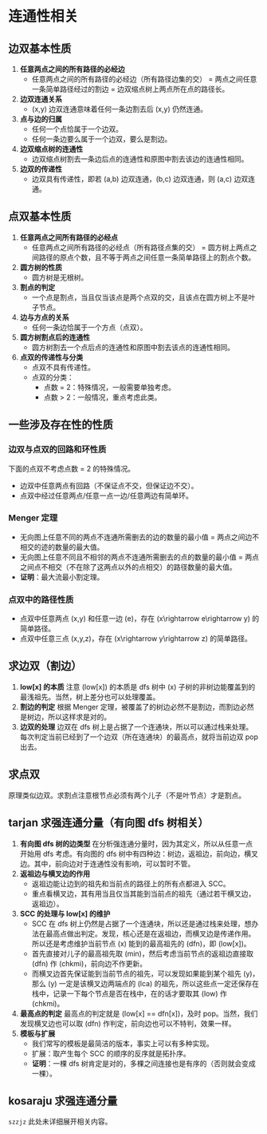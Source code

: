 # 连通性相关

## 边双基本性质
1. **任意两点之间的所有路径的必经边**
    - 任意两点之间的所有路径的必经边（所有路径边集的交） = 两点之间任意一条简单路径经过的割边 = 边双缩点树上两点所在点的路径长。
2. **边双连通关系**
    - \(x,y\) 边双连通意味着任何一条边割去后 \(x,y\) 仍然连通。
3. **点与边的归属**
    - 任何一个点恰属于一个边双。
    - 任何一条边要么属于一个边双，要么是割边。
4. **边双缩点树的连通性**
    - 边双缩点树割去一条边后点的连通性和原图中割去该边的连通性相同。
5. **边双的传递性**
    - 边双具有传递性，即若 \(a,b\) 边双连通，\(b,c\) 边双连通，则 \(a,c\) 边双连通。

## 点双基本性质
1. **任意两点之间所有路径的必经点**
    - 任意两点之间所有路径的必经点（所有路径点集的交） = 圆方树上两点之间路径的原点个数，且不等于两点之间任意一条简单路径上的割点个数。
2. **圆方树的性质**
    - 圆方树是无根树。
3. **割点的判定**
    - 一个点是割点，当且仅当该点是两个点双的交，且该点在圆方树上不是叶子节点。
4. **边与方点的关系**
    - 任何一条边恰属于一个方点（点双）。
5. **圆方树割点后的连通性**
    - 圆方树割去一个点后点的连通性和原图中割去该点的连通性相同。
6. **点双的传递性与分类**
    - 点双不具有传递性。
    - 点双的分类：
        - 点数 = 2：特殊情况，一般需要单独考虑。
        - 点数 > 2：一般情况，重点考虑此类。

## 一些涉及存在性的性质
### 边双与点双的回路和环性质
下面的点双不考虑点数 = 2 的特殊情况。
 - 边双中任意两点有回路（不保证点不交，但保证边不交）。
 - 点双中经过任意两点/任意一点一边/任意两边有简单环。

### Menger 定理
 - 无向图上任意不同的两点不连通所需删去的边的数量的最小值 = 两点之间边不相交的迹的数量的最大值。
 - 无向图上任意不同且不相邻的两点不连通所需删去的点的数量的最小值 = 两点之间点不相交（不在除了这两点以外的点相交）的路径数量的最大值。
 - **证明**：最大流最小割定理。

### 点双中的路径性质
 - 点双中任意两点 \(x,y\) 和任意一边 \(e\)，存在 \(x\rightarrow e\rightarrow y\) 的简单路径。
 - 点双中任意三点 \(x,y,z\)，存在 \(x\rightarrow y\rightarrow z\) 的简单路径。

## 求边双（割边）
1. **low[x] 的本质**
注意 \(low[x]\) 的本质是 dfs 树中 \(x\) 子树的非树边能覆盖到的最浅祖先。当然，树上差分也可以处理覆盖。
2. **割边的判定**
根据 Menger 定理，被覆盖了的树边必然不是割边，而割边必然是树边，所以这样求是对的。
3. **边双的处理**
边双在 dfs 树上是占据了一个连通块，所以可以通过栈来处理。每次判定当前已经到了一个边双（所在连通块）的最高点，就将当前边双 pop 出去。

## 求点双
原理类似边双。求割点注意根节点必须有两个儿子（不是叶节点）才是割点。

## tarjan 求强连通分量（有向图 dfs 树相关）
1. **有向图 dfs 树的边类型**
在分析强连通分量时，因为其定义，所以从任意一点开始用 dfs 考虑。有向图的 dfs 树中有四种边：树边，返祖边，前向边，横叉边。其中，前向边对于连通性没有影响，可以暂时不管。
2. **返祖边与横叉边的作用**
    - 返祖边能让边到的祖先和当前点的路径上的所有点都进入 SCC。
    - 重点看横叉边，其有用当且仅当其能到当前点的祖先（通过若干横叉边，返祖边）。
3. **SCC 的处理与 low[x] 的维护**
    - SCC 在 dfs 树上仍然是占据了一个连通块，所以还是通过栈来处理，想办法在最高点做出判定。发现，核心还是在返祖边，而横叉边是传递作用。所以还是考虑维护当前节点 \(x\) 能到的最高祖先的 \(dfn\)，即 \(low[x]\)。
    - 首先直接对儿子的最高祖先取 \(min\)，然后考虑当前节点的返祖边直接取 \(dfn\) 作 \(chkmi\)，前向边不作更新。
    - 而横叉边首先保证能到当前节点的祖先，可以发现如果能到某个祖先 \(y\)，那么 \(y\) 一定是该横叉边两端点的 \(lca\) 的祖先，所以这些点一定还保存在栈中，记录一下每个节点是否在栈中，在的话才要取其 \(low\) 作 \(chkmi\)。
4. **最高点的判定**
最高点的判定就是 \(low[x] == dfn[x]\)，及时 pop。当然，我们发现横叉边也可以取 \(dfn\) 作判定，前向边也可以不特判，效果一样。
5. **模板与扩展**
    - 我们常写的模板是最简洁的版本，事实上可以有多种实现。
    - 扩展：取产生每个 SCC 的顺序的反序就是拓扑序。
    - **证明**：一棵 dfs 树肯定是对的，多棵之间连接也是有序的（否则就会变成一棵）。

## kosaraju 求强连通分量
`szzjz` 此处未详细展开相关内容。 